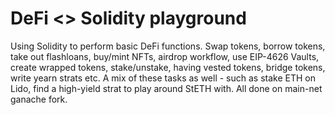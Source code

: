 # DeFi <> Solidity playground

Using Solidity to perform basic DeFi functions. Swap tokens, borrow tokens, take out flashloans, buy/mint NFTs, airdrop workflow, use EIP-4626 Vaults, create wrapped tokens, stake/unstake, having vested tokens, bridge tokens, write yearn strats etc. A mix of these tasks as well - such as stake ETH on Lido, find a high-yield strat to play around StETH with. All done on main-net ganache fork. 
